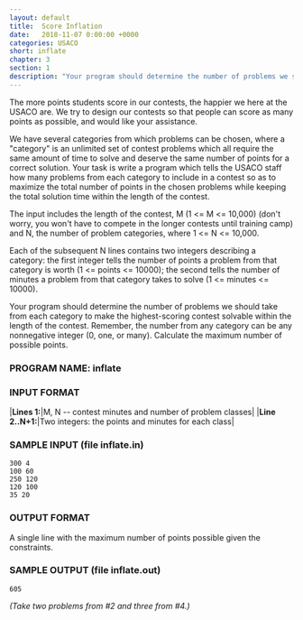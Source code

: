 ```yaml
---
layout: default
title:  Score Inflation
date:   2018-11-07 0:00:00 +0000
categories: USACO
short: inflate
chapter: 3
section: 1
description: "Your program should determine the number of problems we should take from each category to make the highest-scoring contest solvable within the length of the contest. Calculate the maximum number of possible points."
---
```


The more points students score in our contests, the happier we here at the USACO are. We try to design our contests so that people can score as many points as possible, and would like your assistance.

We have several categories from which problems can be chosen, where a "category" is an unlimited set of contest problems which all require the same amount of time to solve and deserve the same number of points for a correct solution. Your task is write a program which tells the USACO staff how many problems from each category to include in a contest so as to maximize the total number of points in the chosen problems while keeping the total solution time within the length of the contest.

The input includes the length of the contest, M (1 <= M <= 10,000) (don't worry, you won't have to compete in the longer contests until training camp) and N, the number of problem categories, where 1 <= N <= 10,000.

Each of the subsequent N lines contains two integers describing a category: the first integer tells the number of points a problem from that category is worth (1 <= points <= 10000); the second tells the number of minutes a problem from that category takes to solve (1 <= minutes <= 10000).

Your program should determine the number of problems we should take from each category to make the highest-scoring contest solvable within the length of the contest. Remember, the number from any category can be any nonnegative integer (0, one, or many). Calculate the maximum number of possible points.

### PROGRAM NAME: inflate

### INPUT FORMAT

|**Lines 1:**|M, N -- contest minutes and number of problem classes|
|**Line 2..N+1:**|Two integers: the points and minutes for each class|

### SAMPLE INPUT (file inflate.in)

```none
300 4
100 60
250 120
120 100
35 20
```

### OUTPUT FORMAT

A single line with the maximum number of points possible given the constraints.

### SAMPLE OUTPUT (file inflate.out)

```none
605
```

*(Take two problems from #2 and three from #4.)*
